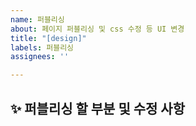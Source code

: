 ```yaml
---
name: 퍼블리싱
about: 페이지 퍼블리싱 및 css 수정 등 UI 변경
title: "[design]"
labels: 퍼블리싱
assignees: ''

---
```


## ✨ 퍼블리싱 할 부분 및 수정 사항
<br>
